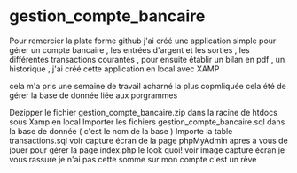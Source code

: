 # gestion_compte_bancaire

Pour remercier la plate forme github j'ai créé une application simple pour  gérer un compte bancaire , les entrées d'argent et les sorties , les différentes transactions courantes , pour ensuite établir un bilan en pdf , un historique  , j'ai créé cette application en local  avec XAMP

cela m'a pris une semaine de travail acharné la plus copmliquée cela été de gérer la base de donnée liée aux porgrammes 

Dezipper le fichier gestion_compte_bancaire.zip dans la racine de htdocs sous Xamp en local 
Importer les fichiers gestion_compte_bancaire.sql dans la base de donnée ( c'est le nom de la base )
Importe la table transactions.sql
voir capture écran de la page phpMyAdmin 
apres à vous de jouer pour gérer la page index.php le look quoi! voir image capture écran je vous rassure je n'ai pas cette somme sur mon compte c'est un rève 
